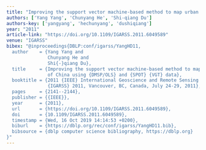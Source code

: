 ```yaml
---
title: "Improving the support vector machine-based method to map urban land of China using DMSP/OLS and SPOT VGT data"
authors: ['Yang Yang', 'Chunyang He', 'Shi-qiang Du']
authors-key: ['yangyang', 'hechunyang', 'dushiqiang']
year: "2011"
article-link: "https://doi.org/10.1109/IGARSS.2011.6049589"
venue: "IGARSS"
bibex: "@inproceedings{DBLP:conf/igarss/YangHD11,
  author    = {Yang Yang and
               Chunyang He and
               Shi{-}qiang Du},
  title     = {Improving the support vector machine-based method to map urban land
               of China using {DMSP/OLS} and {SPOT} {VGT} data},
  booktitle = {2011 {IEEE} International Geoscience and Remote Sensing Symposium,
               {IGARSS} 2011, Vancouver, BC, Canada, July 24-29, 2011},
  pages     = {2141--2144},
  publisher = {{IEEE}},
  year      = {2011},
  url       = {https://doi.org/10.1109/IGARSS.2011.6049589},
  doi       = {10.1109/IGARSS.2011.6049589},
  timestamp = {Wed, 16 Oct 2019 14:14:53 +0200},
  biburl    = {https://dblp.org/rec/conf/igarss/YangHD11.bib},
  bibsource = {dblp computer science bibliography, https://dblp.org}
}"
---
```

